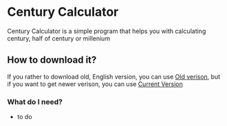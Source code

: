 # Century Calculator
Century Calculator is a simple program that helps you with calculating century, half of century or millenium

## How to download it?
If you rather to download old, English version, you can use [Old verison](https://github.com/CheryX/centurycalc), but if you want to get newer verison, you can use [Current Version](https://github.com/CheryX/centurycalc-pl/releases/tag/v1.1)

### What do I need?
- to do
